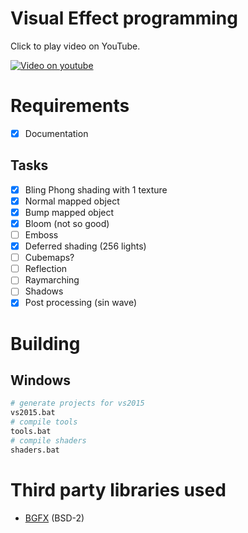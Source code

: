 # Visual Effect programming
Click to play video on YouTube. 

[![Video on youtube](https://img.youtube.com/vi/haxyDs3ujJU/0.jpg)](https://www.youtube.com/watch?v=haxyDs3ujJU)

# Requirements
- [x] Documentation

## Tasks 
- [x] Bling Phong shading with 1 texture
- [x] Normal mapped object
- [x] Bump mapped object
- [x] Bloom (not so good)
- [ ] Emboss
- [x] Deferred shading (256 lights)
- [ ] Cubemaps?
- [ ] Reflection
- [ ] Raymarching
- [ ] Shadows
- [x] Post processing (sin wave)

# Building
## Windows
```perl
# generate projects for vs2015
vs2015.bat
# compile tools
tools.bat
# compile shaders
shaders.bat
```

# Third party libraries used
* [BGFX](https://github.com/bkaradzic/bgfx) (BSD-2)
